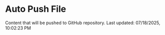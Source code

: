 # Auto Push File

Content that will be pushed to GitHub repository.
Last updated: 07/18/2025, 10:02:23 PM